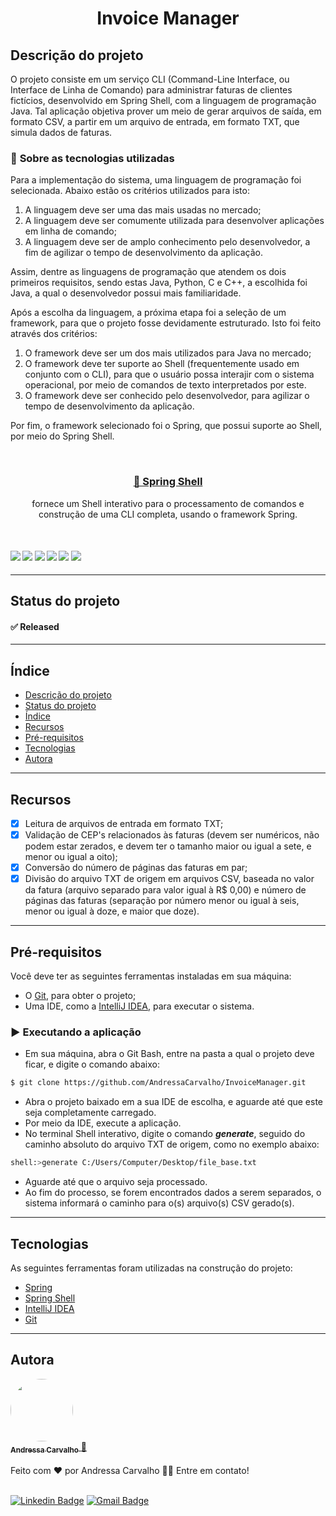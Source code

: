 <h1 align="center">
    Invoice Manager
</h1>

## Descrição do projeto
O projeto consiste em um serviço CLI (Command-Line Interface, ou Interface de Linha de Comando) para administrar faturas de clientes fictícios, desenvolvido em Spring Shell, com a linguagem de programação Java. Tal aplicação objetiva prover um meio de gerar arquivos de saída, em formato CSV, a partir em um arquivo de entrada, em formato TXT, que simula dados de faturas.<br/>

### 🚀 **Sobre as tecnologias utilizadas**

Para a implementação do sistema, uma linguagem de programação foi selecionada. Abaixo estão os critérios utilizados para isto: 
1. A linguagem deve ser uma das mais usadas no mercado;
2. A linguagem deve ser comumente utilizada para desenvolver aplicações em linha de comando;
3. A linguagem deve ser de amplo conhecimento pelo desenvolvedor, a fim de agilizar o tempo de desenvolvimento da aplicação.

Assim, dentre as linguagens de programação que atendem os dois primeiros requisitos, sendo estas Java, Python, C e C++, a escolhida foi Java, a qual o desenvolvedor possui mais familiaridade.

Após a escolha da linguagem, a próxima etapa foi a seleção de um framework, para que o projeto fosse devidamente estruturado. Isto foi feito através dos critérios: 
1. O framework deve ser um dos mais utilizados para Java no mercado;
2. O framework deve ter suporte ao Shell (frequentemente usado em conjunto com o CLI), para que o usuário possa interajir com o sistema operacional, por meio de comandos de texto interpretados por este.
3. O framework deve ser conhecido pelo desenvolvedor, para agilizar o tempo de desenvolvimento da aplicação.

Por fim, o framework selecionado foi o Spring, que possui suporte ao Shell, por meio do Spring Shell.

<br/>
<h3 align="center">
    <a href="https://spring.io/projects/spring-shell">🔗 Spring Shell</a>
</h3>
<p align="center">
  fornece um Shell interativo para o processamento de comandos e construção de uma CLI completa, usando o framework Spring.
</p>
<br/>
<h4>
    <img src="https://img.shields.io/badge/build-aprovado-brightgreen" />
    <img src="https://img.shields.io/badge/versão-v1.0.0-blue" />
    <img src="https://img.shields.io/badge/última%20atualização-novembro%202023-lightblue" />
    <img src="https://img.shields.io/badge/linguagem-java-orange" />
    <img src="https://img.shields.io/badge/plataforma-spring-orange" />
    <img src="https://img.shields.io/badge/inglês%20(US)-100%25-ff69b4" />
</h4>

---

## Status do projeto
#### ✅ Released
---

## Índice
<ul>
  <li><a href="#descrição-do-projeto">Descrição do projeto</a></li>
  <li><a href="#status-do-projeto">Status do projeto</a></li>
  <li><a href="#índice">Índice</a></li>
  <li><a href="#recursos">Recursos</a></li>
  <li><a href="#pré-requisitos">Pré-requisitos</a></li>
  <li><a href="#tecnologias">Tecnologias</a></li>
  <li><a href="#autora">Autora</a></li>
</ul> 

---

## Recursos
- [x] Leitura de arquivos de entrada em formato TXT;
- [x] Validação de CEP's relacionados às faturas (devem ser numéricos, não podem estar zerados, e devem ter o tamanho maior ou igual a sete, e menor ou igual a oito);
- [x] Conversão do número de páginas das faturas em par;
- [x] Divisão do arquivo TXT de origem em arquivos CSV, baseada no valor da fatura (arquivo separado para valor igual à R$ 0,00) e número de páginas das faturas (separação por número menor ou igual à seis, menor ou igual à doze, e maior que doze).

---

## Pré-requisitos
Você deve ter as seguintes ferramentas instaladas em sua máquina: 
- O [Git](https://git-scm.com/downloads), para obter o projeto;
- Uma IDE, como a [IntelliJ IDEA](https://www.jetbrains.com/idea/), para executar o sistema.

### ▶️ Executando a aplicação
- Em sua máquina, abra o Git Bash, entre na pasta a qual o projeto deve ficar, e digite o comando abaixo:

```bash
$ git clone https://github.com/AndressaCarvalho/InvoiceManager.git
```

- Abra o projeto baixado em a sua IDE de escolha, e aguarde até que este seja completamente carregado.
- Por meio da IDE, execute a aplicação.
- No terminal Shell interativo, digite o comando ***generate***, seguido do caminho absoluto do arquivo TXT de origem, como no exemplo abaixo:

```bash
shell:>generate C:/Users/Computer/Desktop/file_base.txt
```

- Aguarde até que o arquivo seja processado.
- Ao fim do processo, se forem encontrados dados a serem separados, o sistema informará o caminho para o(s) arquivo(s) CSV gerado(s).

---

## Tecnologias
As seguintes ferramentas foram utilizadas na construção do projeto:
- [Spring](https://spring.io/)
- [Spring Shell](https://spring.io/projects/spring-shell)
- [IntelliJ IDEA](https://www.jetbrains.com/idea/)
- [Git](https://git-scm.com/)

---

## Autora
<a href="https://github.com/AndressaCarvalho">
  <img style="border-radius: 50%;" src="https://avatars.githubusercontent.com/u/51313172?s=96&v=4" width="100px;" alt=""/>
  <br/>
  <sub><b>Andressa Carvalho</b></sub>
 </a> <a href="https://github.com/AndressaCarvalho" title="Rocketseat">🚀</a>
<br/><br/>
Feito com ❤️ por Andressa Carvalho 👋🏽 Entre em contato!
<br/><br/>

[![Linkedin Badge](https://img.shields.io/badge/-Andressa-blue?style=flat-square&logo=Linkedin&logoColor=white&link=https://www.linkedin.com/in/andressa-carvalho-araujo-289931199/)](https://www.linkedin.com/in/andressa-carvalho-araujo-289931199/) 
[![Gmail Badge](https://img.shields.io/badge/-andressa.carvalho13454@gmail.com-c14438?style=flat-square&logo=Gmail&logoColor=white&link=mailto:andressa.carvalho13454@gmail.com)](mailto:andressa.carvalho13454@gmail.com)
